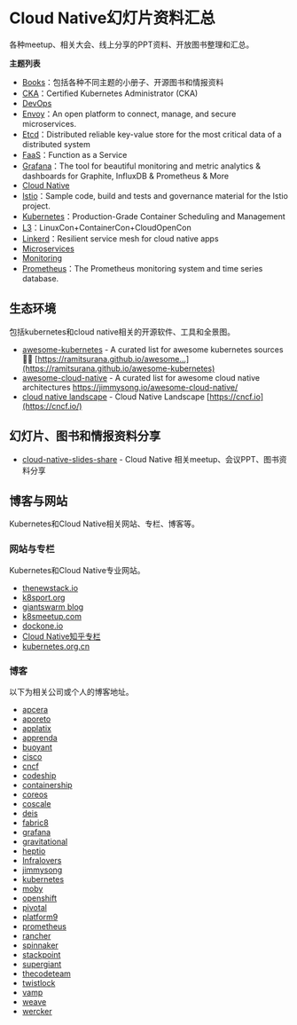 # Cloud Native幻灯片资料汇总

各种meetup、相关大会、线上分享的PPT资料、开放图书整理和汇总。

**主题列表**

- [Books](books)：包括各种不同主题的小册子、开源图书和情报资料
- [CKA](cka)：Certified   Kubernetes   Administrator   (CKA)
- [DevOps](devops)
- [Envoy](envoy)：An open platform to connect, manage, and secure microservices.
- [Etcd](etcd)：Distributed reliable key-value store for the most critical data of a distributed system
- [FaaS](faas)：Function as a Service
- [Grafana](grafana)：The tool for beautiful monitoring and metric analytics & dashboards for Graphite, InfluxDB & Prometheus & More
- [Cloud Native](cloud-native)
- [Istio](istio)：Sample code, build and tests and governance material for the Istio project.
- [Kubernetes](kubernetes)：Production-Grade Container Scheduling and Management
- [L3](l3)：LinuxCon+ContainerCon+CloudOpenCon
- [Linkerd](linkerd)：Resilient service mesh for cloud native apps
- [Microservices](microservices)
- [Monitoring](monitoring)
- [Prometheus](prometheus)：The Prometheus monitoring system and time series database.


## 生态环境

包括kubernetes和cloud native相关的开源软件、工具和全景图。

- [awesome-kubernetes](https://github.com/ramitsurana/awesome-kubernetes) - A curated list for awesome kubernetes sources 🚢🎉 [https://ramitsurana.github.io/awesome…](https://ramitsurana.github.io/awesome-kubernetes)
- [awesome-cloud-native](https://github.com/rootsongjc/awesome-cloud-native/) - A curated list for awesome cloud native architectures <https://jimmysong.io/awesome-cloud-native/>
- [cloud native landscape](https://github.com/cncf/landscape) - Cloud Native Landscape [https://cncf.io](https://cncf.io/)

## 幻灯片、图书和情报资料分享

- [cloud-native-slides-share](https://github.com/rootsongjc/cloud-native-slides-share) - Cloud Native 相关meetup、会议PPT、图书资料分享

## 博客与网站

Kubernetes和Cloud Native相关网站、专栏、博客等。

### 网站与专栏

Kubernetes和Cloud Native专业网站。

- [thenewstack.io](https://thenewstack.io/)
- [k8sport.org](http://k8sport.org/)
- [giantswarm blog](https://blog.giantswarm.io/)
- [k8smeetup.com](http://www.k8smeetup.com/)
- [dockone.io](http://www.dockone.io/)
- [Cloud Native知乎专栏](https://zhuanlan.zhihu.com/cloud-native)
- [kubernetes.org.cn](https://www.kubernetes.org.cn/)

### 博客

以下为相关公司或个人的博客地址。

- [apcera](https://www.apcera.com/blog)
- [aporeto](https://www.aporeto.com/blog/)
- [applatix](https://applatix.com/blog/)
- [apprenda](https://apprenda.com/blog/)
- [buoyant](https://buoyant.io/blog/)
- [cisco](https://blogs.cisco.com/tag/kubernetes)
- [cncf](https://www.cncf.io/newsroom/blog/)
- [codeship](https://blog.codeship.com/)
- [containership](https://blog.containership.io/)
- [coreos](https://coreos.com/blog/)
- [coscale](https://www.coscale.com/blog)
- [deis](https://deis.com/blog/)
- [fabric8](https://blog.fabric8.io/)
- [grafana](https://grafana.com/blog/)
- [gravitational](https://gravitational.com/blog/)
- [heptio](https://blog.heptio.com/)
- [Infralovers](https://www.infralovers.com/en/articles/)
- [jimmysong](https://jimmysong.io/)
- [kubernetes](http://blog.kubernetes.io/)
- [moby](https://blog.mobyproject.org/)
- [openshift](https://blog.openshift.com/tag/kubernetes/)
- [pivotal](https://content.pivotal.io/)
- [platform9](https://platform9.com/blog/)
- [prometheus](https://prometheus.io/blog/)
- [rancher](https://rancher.com/blog/)
- [spinnaker](https://blog.spinnaker.io/)
- [stackpoint](https://blog.stackpoint.io/)
- [supergiant](https://supergiant.io/blog)
- [thecodeteam](https://blog.thecodeteam.com/)
- [twistlock](https://www.twistlock.com/blog/)
- [vamp](https://medium.com/vamp-io)
- [weave](https://www.weave.works/blog/)
- [wercker](http://blog.wercker.com/)

